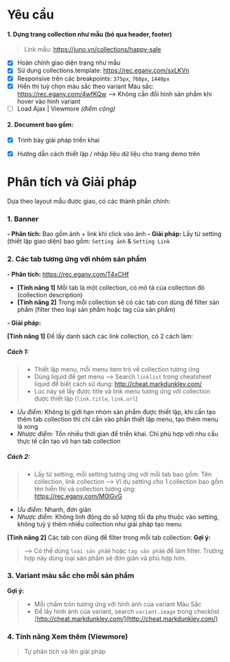 # Yêu cầu

#### 1. Dựng trang collection như mẫu (bỏ qua header, footer)
> Link mẫu: https://juno.vn/collections/happy-sale
- [x] Hoàn chỉnh giao diện trang như mẫu
 - [x] Sử dụng collections.template: https://rec.egany.com/sxLKVn
 - [x] Responsive trên các breakpoints: `375px`, `768px`, `1440px`
 - [x] Hiển thị tuỳ chọn màu sắc theo variant Màu sắc: https://rec.egany.com/4wfKQw
--> Không cần đổi hình sản phẩm khi hover vào hình variant
 - [ ] Load Ajax | Viewmore *(điểm cộng)*

#### 2. Document bao gồm:
- [x] Trình bày giải pháp triển khai
- [x] Hướng dẫn cách thiết lập / nhập liệu dữ liệu cho trang demo trên


# Phân tích và Giải pháp 
Dựa theo layout mẫu được giao, có các thành phần chính:
### 1. Banner
**- Phân tích:** Bao gồm ảnh + link khi click vào ảnh
**- Giải pháp:** Lấy từ setting (thiết lập giao diện) bao gồm: `Setting ảnh` & `Setting Link`

### 2. Các tab tương ứng với nhóm sản phẩm
**- Phân tích:** https://rec.egany.com/T4xCHf

 - **[Tính năng 1]** Mỗi tab là một collection, có mô tả của collection đó (collection description)
 - **[Tính năng 2]** Trong mỗi collection sẽ có các tab con dùng để filter sản phẩm (filter theo loại sản phẩm hoặc tag của sản phẩm)

**- Giải pháp:**

**[Tính năng 1]** Để lấy danh sách các link collection, có 2 cách làm:
 ##### **Cách 1:**
> - Thiết lập menu, mỗi menu item trỏ về collection tương ứng
> - Dùng liquid để get menu
--> Search `linklist` trong cheatsheet liquid để biết cách sử dụng: http://cheat.markdunkley.com/
> - Lúc này sẽ lấy được title và link menu tương ứng với collection được thiết lập (`link.title`, `link.url`)

- *Ưu điểm:* Không bị giới hạn nhóm sản phẩm được thiết lập, khi cần tạo thêm tab collection thì chỉ cần vào phần thiết lập menu, tạo thêm menu là xong
- *Nhược điểm:* Tốn nhiều thời gian để triển khai. Chỉ phù hợp với nhu cầu thực tế cần tạo vô hạn tab collection

 ##### **Cách 2:**
 > - Lấy từ setting, mỗi setting tương ứng với mỗi tab bao gồm: Tên collection, link collection
 > --> Ví dụ setting cho 1 collection bao gồm tên hiển thị và collection tương ứng: https://rec.egany.com/M0lGvG

- *Ưu điểm:* Nhanh, đơn giản
- *Nhược điểm:* Không linh động do số lượng tối đa phụ thuộc vào setting, không tuỳ ý thêm nhiều collection như giải pháp tạo menu

**[Tính năng 2]** Các tab con dùng để filter trong mỗi tab collection:
**Gợi ý:** 
> --> Có thể dùng `loại sản phẩm` hoặc `tag sản phẩm` để làm filter. Trường hợp này dùng loại sản phẩm sẽ đơn giản và phù hợp hơn.

### 3. Variant màu sắc cho mỗi sản phẩm
**Gợi ý:** 
> - Mỗi chấm tròn tương ứng với hình ảnh của variant Màu Sắc
> - Để lấy hình ảnh của variant, search `variant.image` trong checklist [http://cheat.markdunkley.com/](http://cheat.markdunkley.com/)

### 4. Tính năng Xem thêm (Viewmore) 
> Tự phân tích và lên giải pháp 
